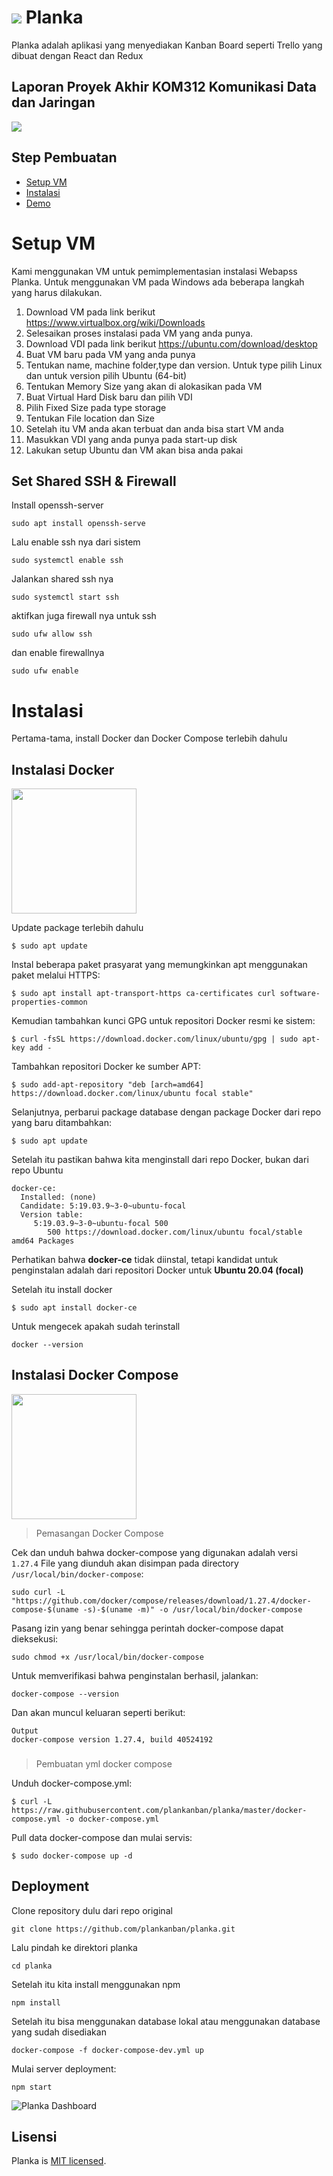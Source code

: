 # ![](webapp/public/favicon-32x32.png) Planka
Planka adalah aplikasi yang menyediakan Kanban Board seperti Trello yang dibuat dengan React dan Redux

## Laporan Proyek Akhir KOM312 Komunikasi Data dan Jaringan

<img src="https://user-images.githubusercontent.com/48080398/111021533-a4388a00-83ff-11eb-9f1d-c54f6eb4ccc8.gif">

## Step Pembuatan
- [Setup VM](#Setup-VM)
- [Instalasi](#Instalasi)
- [Demo](#Demo)

# Setup VM
Kami menggunakan VM untuk pemimplementasian instalasi Webapss Planka. Untuk menggunakan VM pada Windows ada beberapa langkah yang harus dilakukan. 
1. Download VM pada link berikut https://www.virtualbox.org/wiki/Downloads
2. Selesaikan proses instalasi pada VM yang anda punya. 
3. Download VDI pada link berikut https://ubuntu.com/download/desktop
4. Buat VM baru pada VM yang anda punya 
5. Tentukan name, machine folder,type dan version. Untuk type pilih Linux dan untuk version pilih Ubuntu (64-bit)
6. Tentukan Memory Size yang akan di alokasikan pada VM 
7. Buat Virtual Hard Disk baru dan pilih VDI 
8. Pilih Fixed Size pada type storage
9. Tentukan File location dan Size 
10. Setelah itu VM anda akan terbuat dan anda bisa start VM anda
11. Masukkan VDI yang anda punya pada start-up disk
12. Lakukan setup Ubuntu dan VM akan bisa anda pakai

## Set Shared SSH & Firewall
Install openssh-server
```
sudo apt install openssh-serve
```
Lalu enable ssh nya dari sistem
```
sudo systemctl enable ssh
```
Jalankan shared ssh nya
```
sudo systemctl start ssh
```
aktifkan juga firewall nya untuk ssh
```
sudo ufw allow ssh
```
dan enable firewallnya
```
sudo ufw enable
```
# Instalasi
Pertama-tama, install Docker dan Docker Compose terlebih dahulu
## Instalasi Docker

<img src="https://user-images.githubusercontent.com/48080398/111018502-b90b2280-83eb-11eb-972a-97e2ee8a5671.png" width="200">

Update package terlebih dahulu
```
$ sudo apt update
```
Instal beberapa paket prasyarat yang memungkinkan apt menggunakan paket melalui HTTPS:
```
$ sudo apt install apt-transport-https ca-certificates curl software-properties-common
```
Kemudian tambahkan kunci GPG untuk repositori Docker resmi ke sistem:
```
$ curl -fsSL https://download.docker.com/linux/ubuntu/gpg | sudo apt-key add -
```
Tambahkan repositori Docker ke sumber APT:
```
$ sudo add-apt-repository "deb [arch=amd64] https://download.docker.com/linux/ubuntu focal stable"
```
Selanjutnya, perbarui package database dengan package Docker dari repo yang baru ditambahkan:
```
$ sudo apt update
```

Setelah itu pastikan bahwa kita menginstall dari repo Docker, bukan dari repo Ubuntu
```
docker-ce:
  Installed: (none)
  Candidate: 5:19.03.9~3-0~ubuntu-focal
  Version table:
     5:19.03.9~3-0~ubuntu-focal 500
        500 https://download.docker.com/linux/ubuntu focal/stable amd64 Packages
```
Perhatikan bahwa **docker-ce** tidak diinstal, tetapi kandidat untuk penginstalan adalah dari repositori Docker untuk **Ubuntu 20.04 (focal)**

Setelah itu install docker
```
$ sudo apt install docker-ce
```
Untuk mengecek apakah sudah terinstall
```
docker --version
```
## Instalasi Docker Compose

<img src="https://user-images.githubusercontent.com/48080398/111018728-21a6cf00-83ed-11eb-956b-d90fe0c7985e.png" width="200">

>Pemasangan Docker Compose

Cek dan unduh bahwa docker-compose yang digunakan adalah versi ``1.27.4`` File yang diunduh akan disimpan pada directory ``/usr/local/bin/docker-compose``:
```
sudo curl -L "https://github.com/docker/compose/releases/download/1.27.4/docker-compose-$(uname -s)-$(uname -m)" -o /usr/local/bin/docker-compose
```
Pasang izin yang benar sehingga perintah docker-compose dapat dieksekusi: 
```
sudo chmod +x /usr/local/bin/docker-compose
```
Untuk memverifikasi bahwa penginstalan berhasil, jalankan:
```
docker-compose --version
```
Dan akan muncul keluaran seperti berikut:
```
Output
docker-compose version 1.27.4, build 40524192
```
###
> Pembuatan yml docker compose

Unduh docker-compose.yml:
```
$ curl -L https://raw.githubusercontent.com/plankanban/planka/master/docker-compose.yml -o docker-compose.yml
```
Pull data docker-compose dan mulai servis:
```
$ sudo docker-compose up -d
```

## Deployment
Clone repository dulu dari repo original
```
git clone https://github.com/plankanban/planka.git
```
Lalu pindah ke direktori planka
```
cd planka
```
Setelah itu kita install menggunakan npm
```
npm install
```
Setelah itu bisa menggunakan database lokal atau menggunakan database yang sudah disediakan
```
docker-compose -f docker-compose-dev.yml up
```
Mulai server deployment:
```
npm start
```
![Planka Dashboard](https://user-images.githubusercontent.com/48080398/111018565-2c149900-83ec-11eb-8822-dab7c158680e.png)


## Lisensi
Planka is [MIT licensed](https://github.com/plankanban/planka/blob/master/LICENSE).
